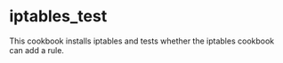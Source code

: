 # iptables_test
This cookbook installs iptables and tests whether the iptables cookbook can add a rule.
